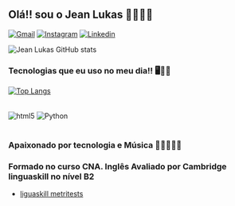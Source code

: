 
## Olá!! sou o Jean Lukas 👋🏽👋🏽

[![Gmail](https://img.shields.io/badge/Gmail-D14836?style=for-the-badge&logo=gmail&logoColor=white)](https://mail.google.com/mail/u/0/#inbox)
[![Instagram](https://img.shields.io/badge/Instagram-E4405F?style=for-the-badge&logo=instagram&logoColor=white)](https://www.instagram.com/je4nluk4s/)
[![Linkedin](https://img.shields.io/badge/LinkedIn-0077B5?style=for-the-badge&logo=linkedin&logoColor=white)](https://www.linkedin.com/in/jean-lukas-marins-costa-0998ab301/)

![Jean Lukas GitHub stats](https://github-readme-stats.vercel.app/api?username=Jeanlukas1&show_icons=true&theme=onedark)

### Tecnologias que eu uso no meu dia!! 🖥️👾🤓
[![Top Langs](https://github-readme-stats.vercel.app/api/top-langs/?username=Jeanlukas1)](https://github.com/Jeanlukas1/github-readme-stats)
<div style="display: inline_block"><br/>
  <img align="center" alt="html5" src="https://img.shields.io/badge/HTML5-E34F26?style=for-the-badge&logo=html5&logoColor=white">
  <img align="center" alt="Python" src="https://img.shields.io/badge/Python-3776AB?style=for-the-badge&logo=python&logoColor=white">
</div><br/>

### Apaixonado por tecnologia e Música 🎸🎸🎶🥁🥁    
### Formado no curso CNA. Inglês Avaliado por Cambridge linguaskill no nível B2
- [liguaskill metritests](https://www.metritests.com/metrica/CandidateResultView.aspx?institution=BR500)


